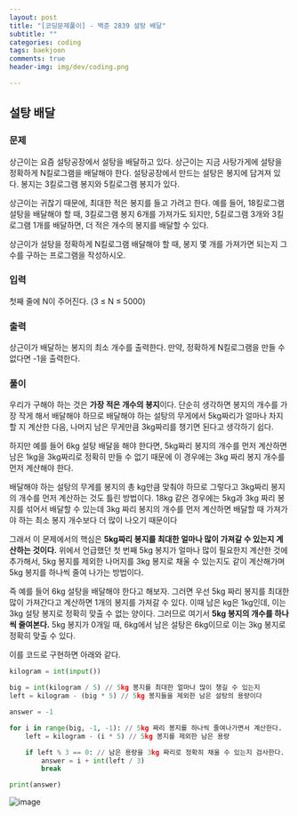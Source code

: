 ```yaml
---  
layout: post  
title: "[코딩문제풀이] - 백준 2839 설탕 배달"  
subtitle: ""  
categories: coding
tags: baekjoon
comments: true  
header-img: img/dev/coding.png

---  
```

  
## 설탕 배달

### 문제

상근이는 요즘 설탕공장에서 설탕을 배달하고 있다. 상근이는 지금 사탕가게에 설탕을 정확하게 N킬로그램을 배달해야 한다. 설탕공장에서 만드는 설탕은 봉지에 담겨져 있다. 봉지는 3킬로그램 봉지와 5킬로그램 봉지가 있다.

상근이는 귀찮기 때문에, 최대한 적은 봉지를 들고 가려고 한다. 예를 들어, 18킬로그램 설탕을 배달해야 할 때, 3킬로그램 봉지 6개를 가져가도 되지만, 5킬로그램 3개와 3킬로그램 1개를 배달하면, 더 적은 개수의 봉지를 배달할 수 있다.

상근이가 설탕을 정확하게 N킬로그램 배달해야 할 때, 봉지 몇 개를 가져가면 되는지 그 수를 구하는 프로그램을 작성하시오.

### 입력

첫째 줄에 N이 주어진다. (3 ≤ N ≤ 5000)

### 출력

상근이가 배달하는 봉지의 최소 개수를 출력한다. 만약, 정확하게 N킬로그램을 만들 수 없다면 -1을 출력한다.

### 풀이

우리가 구해야 하는 것은 **가장 적은 개수의 봉지**이다. 단순히 생각하면 봉지의 개수를 가장 작게 해서 배달해야 하므로 배달해야 하는 설탕의 무게에서
5kg짜리가 얼마나 차지할 지 계산한 다음, 나머지 남은 무게만큼 3kg짜리를 챙기면 된다고 생각하기 쉽다.

하지만 예를 들어 6kg 설탕 배달을 해야 한다면, 5kg짜리 봉지의 개수를 먼저 계산하면 남은 1kg을 3kg짜리로 정확히 만들 수 없기 때문에 이 경우에는 3kg 짜리 봉지 개수를
먼저 계산해야 한다.

배달해야 하는 설탕의 무게를 봉지의 총 kg만큼 맞춰야 하므로 그렇다고 3kg짜리 봉지의 개수를 먼저 계산하는 것도 틀린 방법이다. 18kg 같은 경우에는
5kg과 3kg 짜리 봉지를 섞어서 배달할 수 있는데 3kg 짜리 봉지의 개수를 먼저 계산하면 배달할 때 가져가야 하는 최소 봉지 개수보다 더 많이 나오기 때문이다

그래서 이 문제에서의 핵심은 **5kg짜리 봉지를 최대한 얼마나 많이 가져갈 수 있는지 계산하는 것이다.** 위에서 언급했던 첫 번째 5kg 봉지가 얼마나 많이
필요한지 계산한 것에 추가해서, 5kg 봉지를 제외한 나머지를 3kg 봉지로 채울 수 있는지도 같이 계산해가며 5kg 봉지를 하나씩 줄여 나가는 방법이다.

즉 예를 들어 6kg 설탕을 배달해야 한다고 해보자. 그러면 우선 5kg 짜리 봉지를 최대한 많이 가져간다고 계산하면 1개의 봉지를 가져갈 수 있다. 이때 남은 kg은
1kg인데, 이는 3kg 설탕 봉지로 정확히 맞출 수 없는 양이다. 그러므로 여기서 **5kg 봉지의 개수를 하나씩 줄여본다.** 5kg 봉지가 0개일 때, 6kg에서 남은 설탕은
6kg이므로 이는 3kg 봉지로 정확히 맞출 수 있다.

이를 코드로 구현하면 아래와 같다.

```python
kilogram = int(input())

big = int(kilogram / 5) // 5kg 봉지를 최대한 얼마나 많이 챙길 수 있는지
left = kilogram - (big * 5) // 5kg 봉지들을 제외한 남은 설탕의 용량이다

answer = -1

for i in range(big, -1, -1): // 5kg 짜리 봉지를 하나씩 줄여나가면서 계산한다.
    left = kilogram - (i * 5) // 5kg 봉지를 제외한 남은 용량

    if left % 3 == 0: // 남은 용량을 3kg 짜리로 정확히 채울 수 있는지 검사한다.
        answer = i + int(left / 3)
        break

print(answer)
```

![image](https://user-images.githubusercontent.com/41438361/122665756-19c4ab00-d1e4-11eb-8dcf-a7ee5846142f.png)
